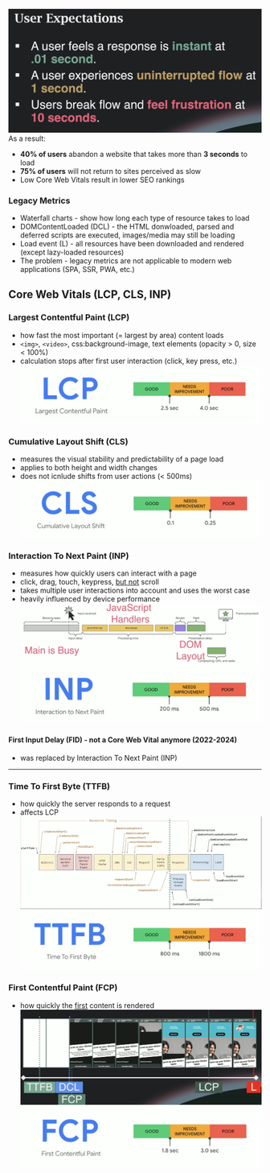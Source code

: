 ![User Expectations](./images/user_expectations.png)
As a result:

- **40% of users** abandon a website that takes more than **3 seconds** to load
- **75% of users** will not return to sites perceived as slow
- Low Core Web Vitals result in lower SEO rankings

### Legacy Metrics

- Waterfall charts - show how long each type of resource takes to load
- DOMContentLoaded (DCL) - the HTML donwloaded, parsed and deferred scripts are executed, images/media may still be loading
- Load event (L) - all resources have been downloaded and rendered (except lazy-loaded resources)
- The problem - legacy metrics are not applicable to modern web applications (SPA, SSR, PWA, etc.)

## Core Web Vitals (LCP, CLS, INP)

### Largest Contentful Paint (LCP)

- how fast the most important (= largest by area) content loads
- `<img>`, `<video>`, css:background-image, text elements (opacity > 0, size < 100%)
- calculation stops after first user interaction (click, key press, etc.)
  ![LCP](./images/lcp.png)

### Cumulative Layout Shift (CLS)

- measures the visual stability and predictability of a page load
- applies to both height and width changes
- does not icnlude shifts from user actions (< 500ms)
  ![CLS](./images/cls.png)

### Interaction To Next Paint (INP)

- measures how quickly users can interact with a page
- click, drag, touch, keypress, <u>but not</u> scroll
- takes multiple user interactions into account and uses the worst case
- heavily influenced by device performance
  ![INP-process](./images/inp_process.png)
  ![INP](./images/inp.png)

#### First Input Delay (FID) - not a Core Web Vital anymore (2022-2024)

- was replaced by Interaction To Next Paint (INP)

<hr>

### Time To First Byte (TTFB)

- how quickly the server responds to a request
- affects LCP
  ![TTFB](./images/ttfb.png)
  ![TTFB-score](./images/ttfb_score.png)

### First Contentful Paint (FCP)

- how quickly the <u>first</u> content is rendered
  ![Loading sequence](./images/sequence.png)
  ![FCP](./images/fcp.png)
